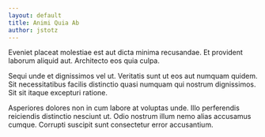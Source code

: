 ```yaml
---
layout: default
title: Animi Quia Ab
author: jstotz
---
```


Eveniet placeat molestiae est aut dicta minima recusandae. Et provident laborum aliquid aut. Architecto eos quia culpa.

Sequi unde et dignissimos vel ut. Veritatis sunt ut eos aut numquam quidem. Sit necessitatibus facilis distinctio quasi numquam qui nostrum dignissimos. Sit sit itaque excepturi ratione.

Asperiores dolores non in cum labore at voluptas unde. Illo perferendis reiciendis distinctio nesciunt ut. Odio nostrum illum nemo alias accusamus cumque. Corrupti suscipit sunt consectetur error accusantium.
